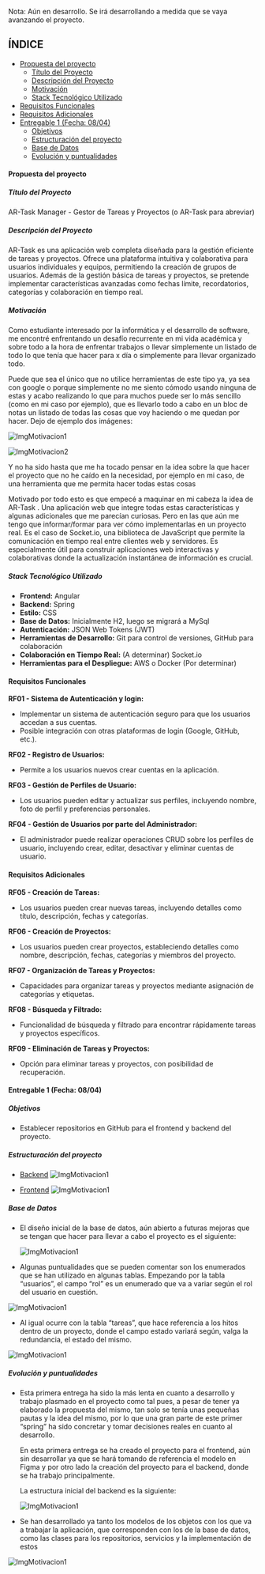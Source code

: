 Nota: Aún en desarrollo. Se irá desarrollando a medida que se vaya avanzando el proyecto.

## ÍNDICE

  - [Propuesta del proyecto](#propuesta-del-proyecto)
    - [Título del Proyecto](#título-del-proyecto)
    - [Descripción del Proyecto](#descripción-del-proyecto)
    - [Motivación](#motivación)
    - [Stack Tecnológico Utilizado](#stack-tecnológico-utilizado)
  - [Requisitos Funcionales](#requisitos-funcionales)
  - [Requisitos Adicionales](#requisitos-adicionales)
  - [Entregable 1 (Fecha: 08/04)](#entregable-1-fecha-0804)
    - [Objetivos](#objetivos)
    - [Estructuración del proyecto](#estructuración-del-proyecto)
    - [Base de Datos](#base-de-datos)
    - [Evolución y puntualidades](#evolución-y-puntualidades)

#### Propuesta del proyecto

##### Título del Proyecto

AR-Task Manager - Gestor de Tareas y Proyectos (o AR-Task para abreviar)

##### Descripción del Proyecto

AR-Task es una aplicación web completa diseñada para la gestión eficiente de tareas y proyectos. Ofrece una plataforma intuitiva y colaborativa para usuarios individuales y equipos, permitiendo la creación de grupos de usuarios. Además de la gestión básica de tareas y proyectos, se pretende implementar características avanzadas como fechas límite, recordatorios, categorías y colaboración en tiempo real.

##### Motivación

Como estudiante interesado por la informática y el desarrollo de software, me encontré enfrentando un desafío recurrente en mi vida académica y sobre todo a la hora de enfrentar trabajos o llevar simplemente un listado de todo lo que tenía que hacer para x día o simplemente para llevar organizado todo.

Puede que sea el único que no utilice herramientas de este tipo ya, ya sea con google o porque simplemente no me siento cómodo usando ninguna de estas y acabo realizando lo que para muchos puede ser lo más sencillo (como en mi caso por ejemplo), que es llevarlo todo a cabo en un bloc de notas un listado de todas las cosas que voy haciendo o me quedan por hacer. Dejo de ejemplo dos imágenes:

  ![ImgMotivacion1](/docs/images-readme/1.png)

  ![ImgMotivacion2](/docs/images-readme/2.png)

Y no ha sido hasta que me ha tocado pensar en la idea sobre la que hacer el proyecto que no he caído en la necesidad, por ejemplo en mi caso, de una herramienta que me permita hacer todas estas cosas

Motivado por todo esto es que empecé a maquinar en mi cabeza la idea de AR-Task . Una aplicación web que integre todas estas características y algunas adicionales que me parecían curiosas. Pero en las que aún me tengo que informar/formar para ver cómo implementarlas en un proyecto real. Es el caso de Socket.io, una biblioteca de JavaScript que permite la comunicación en tiempo real entre clientes web y servidores. Es especialmente útil para construir aplicaciones web interactivas y colaborativas donde la actualización instantánea de información es crucial.

##### Stack Tecnológico Utilizado

- **Frontend:** Angular
- **Backend:** Spring
- **Estilo:** CSS
- **Base de Datos:** Inicialmente H2, luego se migrará a MySql
- **Autenticación:** JSON Web Tokens (JWT)
- **Herramientas de Desarrollo:** Git para control de versiones, GitHub para colaboración
- **Colaboración en Tiempo Real:** (A determinar) Socket.io
- **Herramientas para el Despliegue:** AWS o Docker (Por determinar)

#### Requisitos Funcionales

**RF01 - Sistema de Autenticación y login:**

- Implementar un sistema de autenticación seguro para que los usuarios accedan a sus cuentas.
- Posible integración con otras plataformas de login (Google, GitHub, etc.).

**RF02 - Registro de Usuarios:**

- Permite a los usuarios nuevos crear cuentas en la aplicación.

**RF03 - Gestión de Perfiles de Usuario:**

- Los usuarios pueden editar y actualizar sus perfiles, incluyendo nombre, foto de perfil y preferencias personales.

**RF04 - Gestión de Usuarios por parte del Administrador:**

- El administrador puede realizar operaciones CRUD sobre los perfiles de usuario, incluyendo crear, editar, desactivar y eliminar cuentas de usuario.

#### Requisitos Adicionales

**RF05 - Creación de Tareas:**

- Los usuarios pueden crear nuevas tareas, incluyendo detalles como título, descripción, fechas y categorías.

**RF06 - Creación de Proyectos:**

- Los usuarios pueden crear proyectos, estableciendo detalles como nombre, descripción, fechas, categorías y miembros del proyecto.

**RF07 - Organización de Tareas y Proyectos:**

- Capacidades para organizar tareas y proyectos mediante asignación de categorías y etiquetas.

**RF08 - Búsqueda y Filtrado:**

- Funcionalidad de búsqueda y filtrado para encontrar rápidamente tareas y proyectos específicos.

**RF09 - Eliminación de Tareas y Proyectos:**

- Opción para eliminar tareas y proyectos, con posibilidad de recuperación.

#### Entregable 1 (Fecha: 08/04)

##### Objetivos

- Establecer repositorios en GitHub para el frontend y backend del proyecto.

##### Estructuración del proyecto

- [Backend](https://github.com/RicardoFgX/Proyecto-Final/tree/main/src-api)
![ImgMotivacion1](/docs/images-readme/3.png)

- [Frontend](https://github.com/RicardoFgX/Proyecto-Final/tree/main/src-frontend)
![ImgMotivacion1](/docs/images-readme/4.png)

##### Base de Datos

- El diseño inicial de la base de datos, aún abierto a futuras mejoras que se tengan que hacer para llevar a cabo el proyecto es el siguiente:

  ![ImgMotivacion1](/docs/images-readme/5.png)

- Algunas puntualidades que se pueden comentar son los enumerados que se han utilizado en algunas tablas. Empezando por la tabla “usuarios”, el campo “rol” es un enumerado que va a variar según el rol del usuario en cuestión.
  
![ImgMotivacion1](/docs/images-readme/6.png)

- Al igual ocurre con la tabla “tareas”, que hace referencia a los hitos dentro de un proyecto, donde el campo estado variará según, valga la redundancia, el estado del mismo.
  
![ImgMotivacion1](/docs/images-readme/7.png)

##### Evolución y puntualidades

- Esta primera entrega ha sido la más lenta en cuanto a desarrollo y trabajo plasmado en el proyecto como tal pues, a pesar de tener ya elaborado la propuesta del mismo, tan solo se tenía unas pequeñas pautas y la idea del mismo, por lo que una gran parte de este primer “spring” ha sido concretar y tomar decisiones reales en cuanto al desarrollo.

  En esta primera entrega se ha creado el proyecto para el frontend, aún sin desarrollar ya que se hará tomando de referencia el modelo en Figma y por otro lado la creación del proyecto para el backend, donde se ha trabajo principalmente.

  La estructura inicial del backend es la siguiente:

  ![ImgMotivacion1](/docs/images-readme/8.png)

- Se han desarrollado ya tanto los modelos de los objetos con los que va a trabajar la aplicación, que corresponden con los de la base de datos, como las clases para los repositorios, servicios y la implementación de estos

![ImgMotivacion1](/docs/images-readme/9.png)